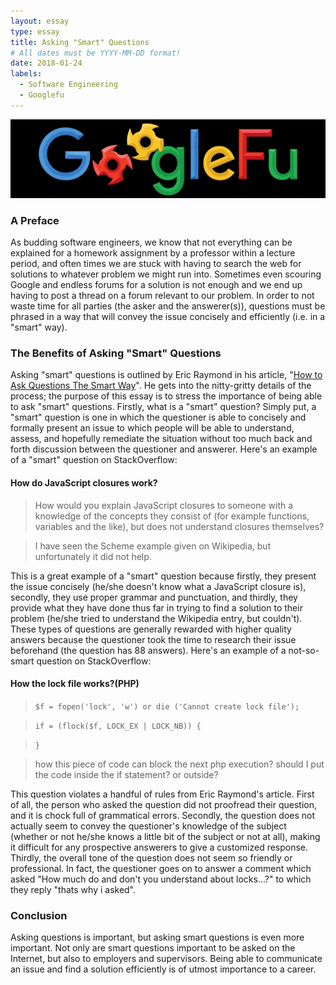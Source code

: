```yaml
---
layout: essay
type: essay
title: Asking "Smart" Questions
# All dates must be YYYY-MM-DD format!
date: 2018-01-24
labels:
  - Software Engineering
  - Googlefu
---
```


<img class="ui centered medium image" src="../images/questionspic1.jpg">

### A Preface
As budding software engineers, we know that not everything can be explained for a homework assignment by a professor within a lecture period, and often times we are stuck with having to search the web for solutions to whatever problem we might run into. Sometimes even scouring Google and endless forums for a solution is not enough and we end up having to post a thread on a forum relevant to our problem. In order to not waste time for all parties (the asker and the answerer(s)), questions must be phrased in a way that will convey the issue concisely and efficiently (i.e. in a "smart" way).  

### The Benefits of Asking "Smart" Questions
Asking "smart" questions is outlined by Eric Raymond in his article, "[How to Ask Questions The Smart Way](http://www.catb.org/esr/faqs/smart-questions.html)". He gets into the nitty-gritty details of the process; the purpose of this essay is to stress the importance of being able to ask "smart" questions. Firstly, what is a "smart" question? Simply put, a "smart" question is one in which the questioner is able to concisely and formally present an issue to which people will be able to understand, assess, and hopefully remediate the situation without too much back and forth discussion between the questioner and answerer. 
Here's an example of a "smart" question on StackOverflow:

#### How do JavaScript closures work?
> How would you explain JavaScript closures to someone with a knowledge of the concepts they consist of (for example functions, variables and the like), but does not understand closures themselves?

> I have seen the Scheme example given on Wikipedia, but unfortunately it did not help.

This is a great example of a "smart" question because firstly, they present the issue concisely (he/she doesn't know what a JavaScript closure is), secondly, they use proper grammar and punctuation, and thirdly, they provide what they have done thus far in trying to find a solution to their problem (he/she tried to understand the Wikipedia entry, but couldn't). These types of questions are generally rewarded with higher quality answers because the questioner took the time to research their issue beforehand (the question has 88 answers).
Here's an example of a not-so-smart question on StackOverflow:

#### How the lock file works?(PHP)
> `$f = fopen('lock', 'w') or die ('Cannot create lock file');`

> `if = (flock($f, LOCK_EX | LOCK_NB)) {`

> `}`

> how this piece of code can block the next php execution? should I put the code inside the if statement? or outside?

This question violates a handful of rules from Eric Raymond's article. First of all, the person who asked the question did not proofread their question, and it is chock full of grammatical errors. Secondly, the question does not actually seem to convey the questioner's knowledge of the subject (whether or not he/she knows a little bit of the subject or not at all), making it difficult for any prospective answerers to give a customized response. Thirdly, the overall tone of the question does not seem so friendly or professional. In fact, the questioner goes on to answer a comment which asked "How much do and don't you understand about locks...?" to which they reply "thats why i asked".

### Conclusion
Asking questions is important, but asking smart questions is even more important. Not only are smart questions important to be asked on the Internet, but also to employers and supervisors. Being able to communicate an issue and find a solution efficiently is of utmost importance to a career. 
